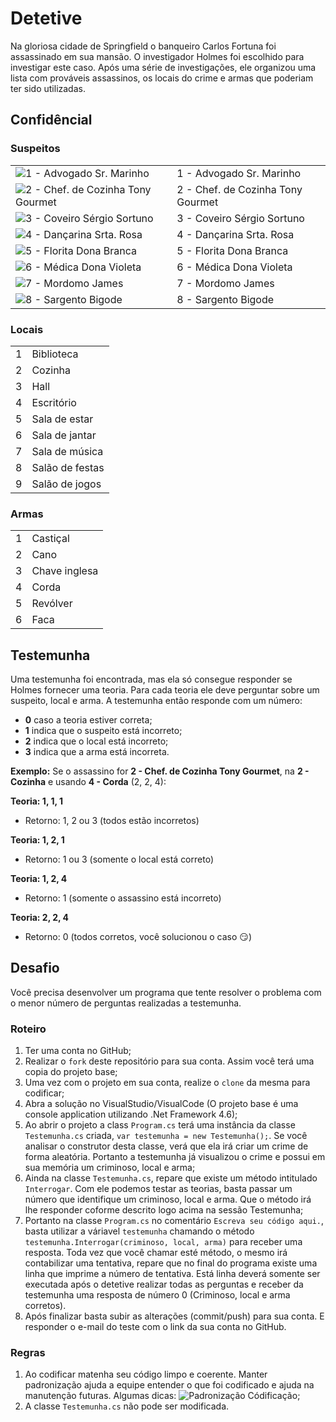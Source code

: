 # Detetive
Na gloriosa cidade de Springfield o banqueiro Carlos Fortuna foi assassinado em sua mansão. O investigador Holmes foi escolhido para investigar este caso. Após uma série de investigações, ele organizou uma lista com prováveis assassinos, os locais do crime e armas que poderiam ter sido utilizadas.

## Confidêncial
### Suspeitos
|   |  |
| ------------- | ------------- |
| ![1 - Advogado Sr. Marinho](https://github.com/ivory-it/ivoryit-testeestagio-detetive/blob/master/personagem1.jpg) | 1 - Advogado Sr. Marinho  |
| ![2 - Chef. de Cozinha Tony Gourmet](https://github.com/ivory-it/ivoryit-testeestagio-detetive/blob/master/personagem2.jpg) | 2 - Chef. de Cozinha Tony Gourmet  |
| ![3 - Coveiro Sérgio Sortuno](https://github.com/ivory-it/ivoryit-testeestagio-detetive/blob/master/personagem3.jpg) | 3 - Coveiro Sérgio Sortuno  |
| ![4 - Dançarina Srta. Rosa](https://github.com/ivory-it/ivoryit-testeestagio-detetive/blob/master/personagem4.jpg) | 4 - Dançarina Srta. Rosa |
| ![5 - Florita Dona Branca](https://github.com/ivory-it/ivoryit-testeestagio-detetive/blob/master/personagem5.jpg) | 5 - Florita Dona Branca |
| ![6 - Médica Dona Violeta](https://github.com/ivory-it/ivoryit-testeestagio-detetive/blob/master/personagem6.jpg) | 6 - Médica Dona Violeta |
| ![7 - Mordomo James](https://github.com/ivory-it/ivoryit-testeestagio-detetive/blob/master/personagem7.jpg) | 7 - Mordomo James |
| ![8 - Sargento Bigode](https://github.com/ivory-it/ivoryit-testeestagio-detetive/blob/master/personagem8.jpg) | 8 - Sargento Bigode |

### Locais
|   |                 |
| - | --------------- |
| 1 | Biblioteca      |
| 2 | Cozinha         |
| 3 | Hall            |
| 4 | Escritório      |
| 5 | Sala de estar   |
| 6 | Sala de jantar  |
| 7 | Sala de música  |
| 8 | Salão de festas |
| 9 | Salão de jogos  |

### Armas
|   |               |
| - | ------------- |
| 1 | Castiçal      |
| 2 | Cano          |
| 3 | Chave inglesa |
| 4 | Corda         |
| 5 | Revólver      |
| 6 | Faca          |

## Testemunha
Uma testemunha foi encontrada, mas ela só consegue responder se Holmes fornecer uma teoria. Para cada teoria ele deve perguntar sobre um suspeito, local e arma. A testemunha então responde com um número: 
- **0** caso a teoria estiver correta;
- **1** indica que o suspeito está incorreto; 
- **2** indica que o local está incorreto;
- **3** indica que a arma está incorreta.

**Exemplo:**
Se o assassino for **2 - Chef. de Cozinha Tony Gourmet**, na **2 - Cozinha** e usando **4 - Corda** (2, 2, 4):

**Teoria: 1, 1, 1**
- Retorno: 1, 2 ou 3 (todos estão incorretos) 

**Teoria: 1, 2, 1**
- Retorno: 1 ou 3 (somente o local está correto)

**Teoria: 1, 2, 4**
- Retorno: 1 (somente o assassino está incorreto)

**Teoria: 2, 2, 4**
- Retorno: 0 (todos corretos, você solucionou o caso :smirk:)

## Desafio
Você precisa desenvolver um programa que tente resolver o problema com o menor número de perguntas realizadas a testemunha.

### Roteiro
1. Ter uma conta no GitHub;
2. Realizar o `fork` deste repositório para sua conta. Assim você terá uma copia do projeto base;
3. Uma vez com o projeto em sua conta, realize o `clone` da mesma para codificar;
4. Abra a solução no VisualStudio/VisualCode (O projeto base é uma console application utilizando .Net Framework 4.6);
5. Ao abrir o projeto a class `Program.cs` terá uma instância da classe `Testemunha.cs` criada, `var testemunha = new Testemunha();`. Se você analisar o construtor desta classe, verá que ela irá criar um crime de forma aleatória. Portanto a testemunha já visualizou o crime e possui em sua memória um criminoso, local e arma;
6. Ainda na classe `Testemunha.cs`, repare que existe um método intitulado `Interrogar`. Com ele podemos testar as teorias, basta passar um número que identifique um criminoso, local e arma. Que o método irá lhe responder coforme descrito logo acima na sessão Testemunha;
7. Portanto na classe `Program.cs` no comentário `Escreva seu código aqui.`, basta utilizar a váriavel `testemunha` chamando o método `testemunha.Interrogar(criminoso, local, arma)` para receber uma resposta. Toda vez que você chamar esté método, o mesmo irá contabilizar uma tentativa, repare que no final do programa existe uma linha que imprime a número de tentativa. Está linha deverá somente ser executada após o detetive realizar todas as perguntas e receber da testemunha uma resposta de número 0 (Criminoso, local e arma corretos).
8. Após finalizar basta subir as alterações (commit/push) para sua conta. E responder o e-mail do teste com o link da sua conta no GitHub.

### Regras
1. Ao codificar matenha seu código limpo e coerente. Manter padronização ajuda a equipe entender o que foi codificado e ajuda na manutenção futuras. Algumas dicas: ![Padronização Códificação](https://github.com/ivory-it/ivoryit-testeestagio-detetive/wiki/Padroniza%C3%A7%C3%A3o-codifica%C3%A7%C3%A3o);
2. A classe `Testemunha.cs` não pode ser modificada.



